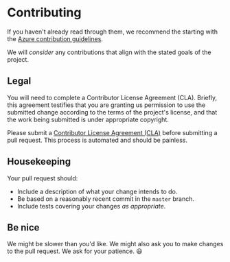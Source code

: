 <properties
   pageTitle="Contributing"
   description="Guidelines for contributions to Azure Guidance content."
   services="service-name"
   documentationCenter="dev-center-name"
   authors="dragon119"
   manager="masimms"
   editor=""
   tags=""/>

<tags
   ms.service="required"
   ms.devlang="may be required"
   ms.topic="article"
   ms.tgt_pltfrm="may be required"
   ms.workload="required"
   ms.date="04/09/2015"
   ms.author="masashin"/>

# Contributing
If you haven't already read through them, we recommend the starting with the [Azure contribution guidelines][azure-oss].

We will _consider_ any contributions that align with the stated goals of the project.

## Legal
You will need to complete a Contributor License Agreement (CLA). Briefly, this agreement testifies that you are granting us permission to use the submitted change according to the terms of the project's license, and that the work being submitted is under appropriate copyright.

Please submit a [Contributor License Agreement (CLA)](https://cla.azure.com/) before submitting a pull request. This process is automated and should be painless.

## Housekeeping
Your pull request should:

* Include a description of what your change intends to do.
* Be based on a reasonably recent commit in the `master` branch.
* Include tests covering your changes _as appropriate_.

## Be nice
We might be slower than you'd like. We might also ask you to make changes to the pull request. We ask for your patience.  :smiley:

[azure-oss]: http://azure.github.io/guidelines.html#contributing
